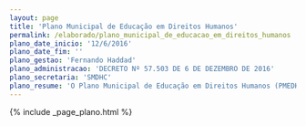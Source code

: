 ```yaml
---
layout: page
title: 'Plano Municipal de Educação em Direitos Humanos'
permalink: /elaborado/plano_municipal_de_educacao_em_direitos_humanos
plano_date_inicio: '12/6/2016'
plano_date_fim: ''
plano_gestao: 'Fernando Haddad'
plano_administracao: 'DECRETO Nº 57.503 DE 6 DE DEZEMBRO DE 2016'
plano_secretaria: 'SMDHC'
plano_resume: 'O Plano Municipal de Educação em Direitos Humanos (PMEDH) é uma extensão do Plano Nacional de Educação em Direitos Humanos (PNEDH) e uma estratégia para fortalecer o artigo 2º do Plano Municipal de Educação (PME). Resultado de um processo de construção e consolidação de políticas públicas municipais entre 2013 e 2016, o PMEDH é elaborado pela Coordenação de Educação em Direitos Humanos da SMDHC. O plano representa uma síntese de esforços institucionais e intersecretariais, institucionalizando e consolidando ações e políticas públicas municipais de educação em direitos humanos. Estruturado em eixos, abrange diversas dimensões dos direitos humanos na cidade de São Paulo, tornando-se um compromisso da Administração Pública Municipal tanto para cidadãos quanto para servidores. Além de ser um documento jurídico, o PMEDH reflete o compromisso do Estado com os direitos humanos em suas atribuições constitucionais e legais. Refletindo a diversidade e os desafios da cidade, convoca servidores e cidadãos a contribuir para fortalecer a democracia e a cultura de respeito aos direitos humanos. O trabalho para construir uma cultura de direitos humanos requer ações intersecretariais e colaboração entre sociedade civil, governo e movimentos sociais, rumo a uma sociedade mais livre, justa, igualitária e solidária.'
---
```

<div>
{% include _page_plano.html %}
</div>
